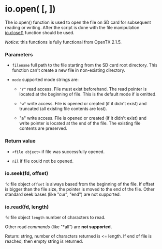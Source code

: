 # io.open(<filename> [, <mode>])

The io.open() function is used to open the file on SD card for subsequent reading or writing. After the script is done with the file manipulation [io.close()](io_close.md) function should be used.

*Notice:* this functions is fully functional from OpenTX 2.1.5.


### Parameters

* `filename` full path to the file starting from the SD card root directory. This function can't create a new file in non-existing directory.

* `mode` supported mode strings are:

  * `"r"` read access. File must exist beforehand. The read pointer is located at the beginning of file. This is the default mode if <mode> is omitted.

  * `"w"` write access. File is opened or created (if it didn't exist) and truncated (all existing file contents are lost).

  * "a" write access. File is opened or created (if it didn't exist) and write pointer is located at the end of the file. The existing file contents are preserved.

### Return value

* `<file object>` if file was successfully opened.

* `nil` if file could not be opened.


### io.seek(fd, offset)
`fd` file object
`offset` is always based from the beginning of the file. If offset is bigger than the file size, the pointer is moved to the end of the file.
Other standard seek bases (like "cur", "end") are not supported.

### io.read(fd, length)
`fd` file object
`length` number of characters to read.

Other read *commands* (like "*all") are **not supported**.

Return: string, number of characters returned is <= length. If end of file is reached, then empty string is returned.